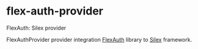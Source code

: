 # flex-auth-provider
FlexAuth: Silex provider

FlexAuthProvider provider integration [FlexAuth](https://github.com/linkorb/flex-auth) library to [Silex](https://silex.symfony.com) framework.